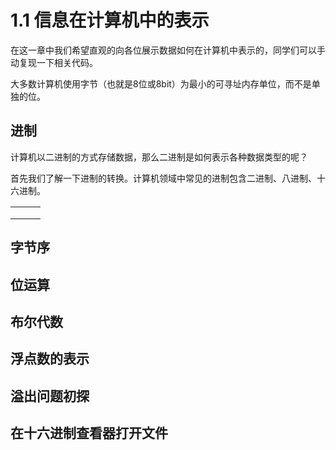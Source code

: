 # 1.1 信息在计算机中的表示

在这一章中我们希望直观的向各位展示数据如何在计算机中表示的，同学们可以手动复现一下相关代码。

大多数计算机使用字节（也就是8位或8bit）为最小的可寻址内存单位，而不是单独的位。

## 进制

计算机以二进制的方式存储数据，那么二进制是如何表示各种数据类型的呢？

首先我们了解一下进制的转换。计算机领域中常见的进制包含二进制、八进制、十六进制。

|   |   |   |
| - | - | - |
|   |   |   |
|   |   |   |
|   |   |   |

## 字节序

## 位运算

## 布尔代数

## 浮点数的表示

## 溢出问题初探

## 在十六进制查看器打开文件
